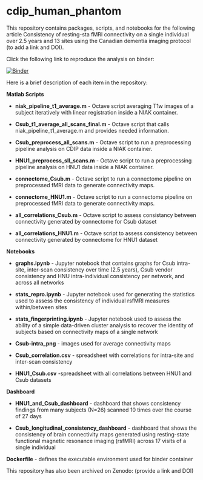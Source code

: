 # cdip_human_phantom
This repository contains packages, scripts, and notebooks for the following article Consistency of resting-sta fMRI connectivity on a single individual over 2.5 years and 13 sites using the Canadian dementia imaging protocol (to add a link and DOI).

Click the following link to reproduce the analysis on binder: 

[![Binder](https://mybinder.org/badge_logo.svg)](https://mybinder.org/v2/gh/SIMEXP/cdip_human_phantom/master)


Here is a brief description of each item in the repository:

**Matlab Scripts**

* **niak_pipeline_t1_average.m** - Octave script averaging T1w images of a subject iteratively with linear registration inside a NIAK container.

* **Csub_t1_average_all_scans_final.m** - Octave script that calls niak_pipeline_t1_average.m and provides needed information.

* **Csub_preprocess_all_scans.m** - Octave script to run a preprocessing pipeline analysis on CDIP data inside a NIAK container.

* **HNU1_preprocess_sll_scans.m** - Octave script to run a preprocessing pipeline analysis on HNU1 data inside a NIAK container.

* **connectome_Csub.m** - Octave script to run a connectome pipeline on preprocessed fMRI data to generate connectivity maps.

* **connectome_HNU1.m** - Octave script to run a connectome pipeline on preprocessed fMRI data to generate connectivity maps.

* **all_correlations_Csub.m** - Octave script to assess consistancy between connectivity generated by connectome for Csub dataset

* **all_correlations_HNU1.m** - Octave script to assess consistency between connectivity generated by connectome for HNU1 dataset 

**Notebooks**

* **graphs.ipynb** - Jupyter notebook that contains graphs for Csub intra-site, inter-scan consistency over time (2.5 years), Csub vendor consistency and HNU intra-individual consistency per network, and across all networks

* **stats_repro.ipynb** - Jupyter notebook used for generating the statistics used to assess the consistency of individual rsfMRI measures within/between sites

* **stats_fingerprinting.ipynb** - Jupyter notebook used to assess the ability of a simple data-driven cluster analysis to recover the identity of subjects based on connectivity maps of a single network

* **Csub-intra_png** - images used for average connectivity maps

* **Csub_correlation.csv** - spreadsheet with correlations for intra-site and inter-scan consistency

* **HNU1_Csub.csv** -spreadsheet with all correlations between HNU1 and Csub datasets


**Dashboard**

* **HNU1_and_Csub_dashboard** - dashboard that shows consistency findings from many subjects (N=26) scanned 10 times over the course of 27 days

* **Csub_longitudinal_consistency_dashboard** - dashboard that shows the consistency of brain connectivity maps generated using resting-state functional magnetic resonance imaging (rsfMRI) across 17 visits of a single individual


**Dockerfile** - defines the executable environment used for binder container


This repository has also been archived on Zenodo: (provide a link and DOI)
